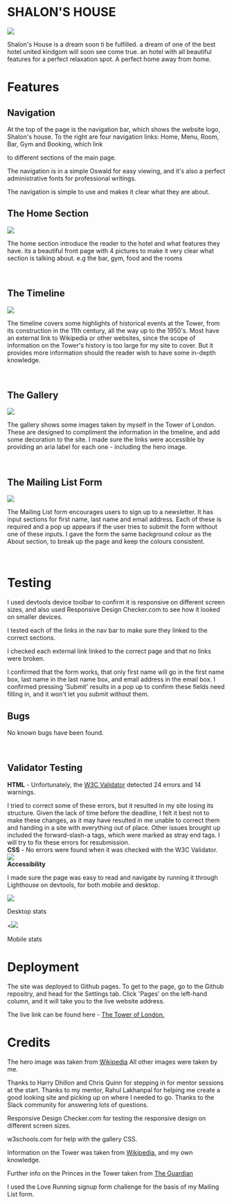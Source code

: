 <h1>SHALON'S HOUSE</h1>

 <img src="./assets/images/readme/responsive.png">

Shalon's House is a dream soon ti be fulfilled. a dream of one of the best hotel united kindgom will soon see come true. an hotel with all beautiful features for a perfect relaxation spot. A perfect home away from home.

<h1>Features</h1>

<h2>Navigation</h2>
At the top of the page is the navigation bar, which shows the website logo, Shalon's house. To the right are four navigation links: Home, Menu, Room, Bar, Gym and Booking, which link
<p>to different sections of the main page.
<p>The navigation is in a simple Oswald for easy viewing, and it's also a perfect administrative fonts for professional writings.
<p>The navigation is simple to use and makes it clear what they are about.

<br>
<h2>The Home Section</h2>


<img src="./assets/images/readme/about.png">

The home section introduce the reader to the hotel and what features they have. its a beautiful front page with 4 pictures to make it very clear what section is talking about. e.g the bar, gym, food and the rooms 

<br>
<h2>The Timeline</h2>

<img src="./assets/images/readme/timeline.png">

The timeline covers some highlights of historical events at the Tower, from its construction in the 11th century, all the way up to the 1950's. Most have an external link to Wikipedia
or other websites, since the scope of information on the Tower's history is too large for my site to cover. But it provides more information should the reader wish to have some in-depth knowledge.

<br>

<h2>The Gallery</h2>

<img src="./assets/images/readme/pics.jpeg">

The gallery shows some images taken by myself in the Tower of London. These are designed to compliment the information in the timeline, and add some decoration to the site. I made sure the links were accessible by providing an aria label for each one - including the hero image.

<br>

<h2>The Mailing List Form</h2>

<img src="./assets/images/readme/form.png">

The Mailing List form encourages users to sign up to a newsletter. It has input sections for first name, last name and email address. Each of these is required and a pop up appears if the user
 tries to submit the form without one of these inputs. I gave the form the same background colour as the About section, to break up the page and keep the colours consistent.

 <br>

 <h1>Testing</h1>

 I used devtools device toolbar to confirm it is responsive on different screen sizes, and also used Responsive Design Checker.com to see how it looked on smaller devices.

 <p>I tested each of the links in the nav bar to make sure they linked to the correct sections.

 <p>I checked each external link linked to the correct page and that no links were broken.

 <p>I confirmed that the form works, that only first name will go in the first name box, last name in the last name box, and email address in the email box. 
 I confirmed pressing 'Submit' results in a pop up to confirm these fields need filling in, and it won't let you submit without them.

<br>
 <h2>Bugs</h2>

No known bugs have been found.

<br>

<h2>Validator Testing</h2>

<strong>HTML</strong> - Unfortunately, the <a href="https://validator.w3.org/nu/?doc=https%3A%2F%2Fjoannalsk.github.io%2FThe-Tower-of-London%2F">W3C Validator</a> detected 24 errors and 14 warnings. 

<p>
I tried to correct some of these errors, but it resulted in my site losing its structure. Given the lack of time before the deadline, 
I felt it best not to make these changes, as it may have resulted in me unable to correct them and handing in a site with everything out of place. Other issues brought up included the forward-slash-a tags, which were marked as stray end tags. I will try to fix these errors for resubmission.

<br>
<strong>CSS</strong> - No errors were found when it was checked with the W3C Validator.

<img src="./assets/images/readme/w3c.png">

<br>
<strong>Accessibility</strong>

I made sure the page was easy to read and navigate by running it through Lighthouse on devtools, for both mobile and desktop.


<img src="./assets/images/readme/desktop.png">
<p><p></p>Desktop stats

<<img src="./assets/images/readme/mobile.png">
</p>Mobile stats

<p>
<h1>Deployment</h1>

The site was deployed to Github pages. To get to the page, go to the Github repositry, and head for the Settings tab. Click 'Pages' on the left-hand column, and 
it will take you to the live website address. 
<p>The live link can be found here -  <a href="https://joannalsk.github.io/The-Tower-of-London/">The Tower of London.</a>

<br>
<h1>Credits</h1>

The hero image was taken from  <a href="https://upload.wikimedia.org/wikipedia/commons/5/5d/Tower_of_London_-_01.jpg ">Wikipedia</a>
All other images were taken by me.

Thanks to Harry Dhillon and Chris Quinn for stepping in for mentor sessions at the start. Thanks to my mentor, Rahul Lakhanpal for helping me create a good looking site and 
picking up on where I needed to go. Thanks to the Slack community for answering lots of questions.</p>

 Responsive Design Checker.com for testing the responsive design on different screen sizes. 
 
 <p>w3schools.com for help with the gallery CSS. 

 <p>Information on the Tower was taken from <a href="https://en.wikipedia.org/wiki/Tower_of_London">Wikipedia.</a> and my own knowledge.
 
 <p>Further info on the Princes in the Tower taken from <a href="https://www.theguardian.com/science/2013/feb/05/princes-in-tower-staying-under"> The Guardian </a>

<p>I used the Love Running signup form challenge for the basis of my Mailing List form.








